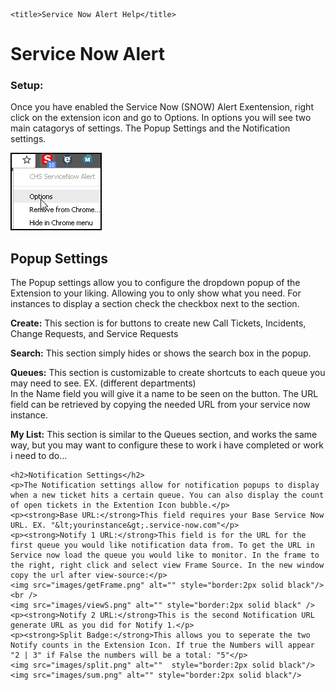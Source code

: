 <!DOCTYPE html PUBLIC "-//W3C//DTD XHTML 1.1//EN"
"http://www.w3.org/TR/xhtml11/DTD/xhtml11.dtd">
<html>
<head>
    <meta http-equiv="content-type" content="text/html; charset=utf-8" />

    <title>Service Now Alert Help</title>
    
</head>
<body>
    <h1>Service Now Alert</h1>
    <h3>Setup:</h3>
    <p>Once you have enabled the Service Now (SNOW) Alert Exentension, right click on the extension icon and go to Options. In options you will see two main catagorys of settings. The Popup Settings and the Notification settings.</p>
    <img src="images/options.png" alt="" style="border:2px solid black"/>
    <h2>Popup Settings</h2><p>The Popup settings allow you to configure the dropdown popup of the Extension to your liking. Allowing you to only show what you need. For instances to display a section check the checkbox next to the section. </p>
    <p><strong>Create:</strong> This section is for buttons to create new Call Tickets, Incidents, Change Requests, and Service Requests </p>
    <p><strong>Search:</strong> This section simply hides or shows the search box in the popup.</p>
    <p><strong>Queues:</strong> This section is customizable to create shortcuts to each queue you may need to see. EX. (different departments)<br />In the Name field you will give it a name to be seen on the button. The URL field can be retrieved by copying the needed URL from your service now instance.</p>
    <p><strong>My List:</strong> This section is similar to the Queues section, and works the same way, but you may want to configure these to work i have completed or work i need to do...</p>
    
    <h2>Notification Settings</h2>
    <p>The Notification settings allow for notification popups to display when a new ticket hits a certain queue. You can also display the count of open tickets in the Extention Icon bubble.</p>
    <p><strong>Base URL:</strong>This field requires your Base Service Now URL. EX. "&lt;yourinstance&gt;.service-now.com"</p>
    <p><strong>Notify 1 URL:</strong>This field is for the URL for the first queue you would like notification data from. To get the URL in Service now load the queue you would like to monitor. In the frame to the right, right click and select view Frame Source. In the new window copy the url after view-source:</p>
    <img src="images/getFrame.png" alt="" style="border:2px solid black"/>
    <br />
    <img src="images/viewS.png" alt="" style="border:2px solid black" />
    <p><strong>Notify 2 URL:</strong>This is the second Notification URL generate URL as you did for Notify 1.</p>
    <p><strong>Split Badge:</strong>This allows you to seperate the two Notify counts in the Extension Icon. If true the Numbers will appear "2 | 3" if False the numbers will be a total: "5"</p>
    <img src="images/split.png" alt=""  style="border:2px solid black"/>
    <img src="images/sum.png" alt="" style="border:2px solid black"/>
</body>
</html>
